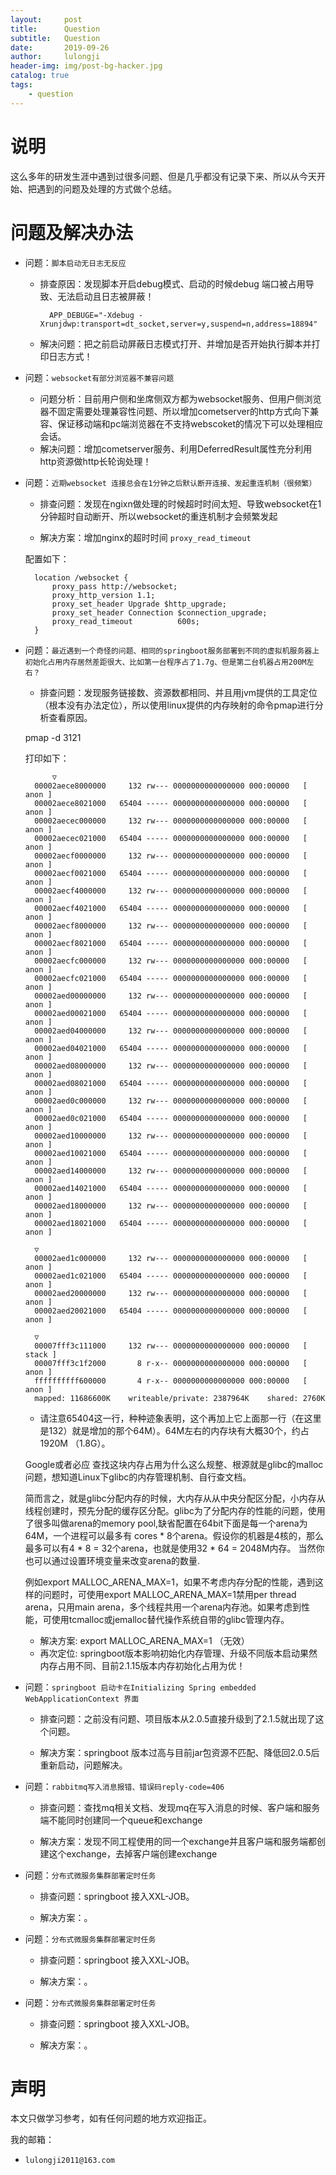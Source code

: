 ```yaml
---
layout:     post
title:      Question
subtitle:   Question
date:       2019-09-26
author:     lulongji
header-img: img/post-bg-hacker.jpg
catalog: true
tags:
    - question
---
```


# 说明
这么多年的研发生涯中遇到过很多问题、但是几乎都没有记录下来、所以从今天开始、把遇到的问题及处理的方式做个总结。

# 问题及解决办法

- 问题：`脚本启动无日志无反应`

    - 排查原因：发现脚本开启debug模式、启动的时候debug 端口被占用导致、无法启动且日志被屏蔽！


            APP_DEBUGE="-Xdebug -Xrunjdwp:transport=dt_socket,server=y,suspend=n,address=18894"

        
    - 解决问题：把之前启动屏蔽日志模式打开、并增加是否开始执行脚本并打印日志方式！
    
- 问题：`websocket有部分浏览器不兼容问题`

    - 问题分析：目前用户侧和坐席侧双方都为websocket服务、但用户侧浏览器不固定需要处理兼容性问题、所以增加cometserver的http方式向下兼容、保证移动端和pc端浏览器在不支持webscoket的情况下可以处理相应会话。
    - 解决问题：增加cometserver服务、利用DeferredResult属性充分利用http资源做http长轮询处理！

- 问题：`近期websocket 连接总会在1分钟之后默认断开连接、发起重连机制（很频繁）`

    - 排查问题：发现在ngixn做处理的时候超时时间太短、导致websocket在1分钟超时自动断开、所以websocket的重连机制才会频繁发起

    - 解决方案：增加nginx的超时时间 `proxy_read_timeout `

    配置如下：

        location /websocket {
            proxy_pass http://websocket;
            proxy_http_version 1.1;
            proxy_set_header Upgrade $http_upgrade;
            proxy_set_header Connection $connection_upgrade;
            proxy_read_timeout          600s;
        }



- 问题：`最近遇到一个奇怪的问题、相同的springboot服务部署到不同的虚拟机服务器上初始化占用内存居然差距很大、比如第一台程序占了1.7g、但是第二台机器占用200M左右？`

    - 排查问题：发现服务链接数、资源数都相同、并且用jvm提供的工具定位（根本没有办法定位），所以使用linux提供的内存映射的命令pmap进行分析查看原因。

    pmap -d  3121

    打印如下：

            ▽
        00002aece8000000     132 rw--- 0000000000000000 000:00000   [ anon ]
        00002aece8021000   65404 ----- 0000000000000000 000:00000   [ anon ]
        00002aecec000000     132 rw--- 0000000000000000 000:00000   [ anon ]
        00002aecec021000   65404 ----- 0000000000000000 000:00000   [ anon ]
        00002aecf0000000     132 rw--- 0000000000000000 000:00000   [ anon ]
        00002aecf0021000   65404 ----- 0000000000000000 000:00000   [ anon ]
        00002aecf4000000     132 rw--- 0000000000000000 000:00000   [ anon ]
        00002aecf4021000   65404 ----- 0000000000000000 000:00000   [ anon ]
        00002aecf8000000     132 rw--- 0000000000000000 000:00000   [ anon ]
        00002aecf8021000   65404 ----- 0000000000000000 000:00000   [ anon ]
        00002aecfc000000     132 rw--- 0000000000000000 000:00000   [ anon ]
        00002aecfc021000   65404 ----- 0000000000000000 000:00000   [ anon ]
        00002aed00000000     132 rw--- 0000000000000000 000:00000   [ anon ]
        00002aed00021000   65404 ----- 0000000000000000 000:00000   [ anon ]
        00002aed04000000     132 rw--- 0000000000000000 000:00000   [ anon ]
        00002aed04021000   65404 ----- 0000000000000000 000:00000   [ anon ]
        00002aed08000000     132 rw--- 0000000000000000 000:00000   [ anon ]
        00002aed08021000   65404 ----- 0000000000000000 000:00000   [ anon ]
        00002aed0c000000     132 rw--- 0000000000000000 000:00000   [ anon ]
        00002aed0c021000   65404 ----- 0000000000000000 000:00000   [ anon ]
        00002aed10000000     132 rw--- 0000000000000000 000:00000   [ anon ]
        00002aed10021000   65404 ----- 0000000000000000 000:00000   [ anon ]
        00002aed14000000     132 rw--- 0000000000000000 000:00000   [ anon ]
        00002aed14021000   65404 ----- 0000000000000000 000:00000   [ anon ]
        00002aed18000000     132 rw--- 0000000000000000 000:00000   [ anon ]
        00002aed18021000   65404 ----- 0000000000000000 000:00000   [ anon ]

        ▽
        00002aed1c000000     132 rw--- 0000000000000000 000:00000   [ anon ]
        00002aed1c021000   65404 ----- 0000000000000000 000:00000   [ anon ]
        00002aed20000000     132 rw--- 0000000000000000 000:00000   [ anon ]
        00002aed20021000   65404 ----- 0000000000000000 000:00000   [ anon ]

        ▽
        00007fff3c111000     132 rw--- 0000000000000000 000:00000   [ stack ]
        00007fff3c1f2000       8 r-x-- 0000000000000000 000:00000   [ anon ]
        ffffffffff600000       4 r-x-- 0000000000000000 000:00000   [ anon ]
        mapped: 11686600K    writeable/private: 2387964K    shared: 2760K


    - 请注意65404这一行，种种迹象表明，这个再加上它上面那一行（在这里是132）就是增加的那个64M）。64M左右的内存块有大概30个，约占1920M （1.8G）。

    Google或者必应 查找这块内存占用为什么这么规整、根源就是glibc的malloc问题，想知道Linux下glibc的内存管理机制、自行查文档。

    简而言之，就是glibc分配内存的时候，大内存从从中央分配区分配，小内存从线程创建时，预先分配的缓存区分配。glibc为了分配内存的性能的问题，使用了很多叫做arena的memory pool,缺省配置在64bit下面是每一个arena为64M，一个进程可以最多有 cores * 8个arena。假设你的机器是4核的，那么最多可以有4 * 8 = 32个arena，也就是使用32 * 64 = 2048M内存。 当然你也可以通过设置环境变量来改变arena的数量.

    例如export MALLOC_ARENA_MAX=1，如果不考虑内存分配的性能，遇到这样的问题时，可使用export MALLOC_ARENA_MAX=1禁用per thread arena，只用main arena，多个线程共用一个arena内存池。如果考虑到性能，可使用tcmalloc或jemalloc替代操作系统自带的glibc管理内存。

    
    - 解决方案: export MALLOC_ARENA_MAX=1  （无效）
    - 再次定位: springboot版本影响初始化内存管理、升级不同版本启动果然内存占用不同、目前2.1.15版本内存初始化占用为优！


- 问题：`springboot 启动卡在Initializing Spring embedded WebApplicationContext 界面`

    - 排查问题：之前没有问题、项目版本从2.0.5直接升级到了2.1.5就出现了这个问题。

    - 解决方案：springboot 版本过高与目前jar包资源不匹配、降低回2.0.5后重新启动，问题解决。


- 问题：`rabbitmq写入消息报错、错误码reply-code=406`

    - 排查问题：查找mq相关文档、发现mq在写入消息的时候、客户端和服务端不能同时创建同一个queue和exchange

    - 解决方案：发现不同工程使用的同一个exchange并且客户端和服务端都创建这个exchange，去掉客户端创建exchange


- 问题：`分布式微服务集群部署定时任务`

    - 排查问题：springboot 接入XXL-JOB。

    - 解决方案：。


- 问题：`分布式微服务集群部署定时任务`

    - 排查问题：springboot 接入XXL-JOB。

    - 解决方案：。


- 问题：`分布式微服务集群部署定时任务`

    - 排查问题：springboot 接入XXL-JOB。

    - 解决方案：。







# 声明
本文只做学习参考，如有任何问题的地方欢迎指正。

我的邮箱：
- ```lulongji2011@163.com```